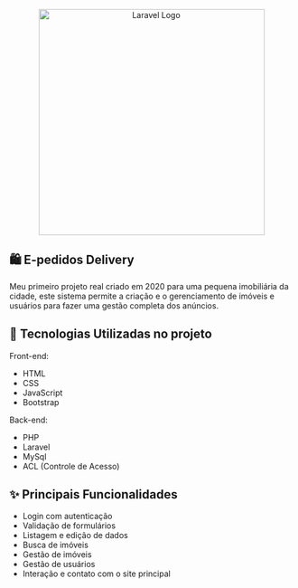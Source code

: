 <p align="center"><a href="https://laravel.com" target="_blank"><img src="https://raw.githubusercontent.com/laravel/art/master/logo-lockup/5%20SVG/2%20CMYK/1%20Full%20Color/laravel-logolockup-cmyk-red.svg" width="400" alt="Laravel Logo"></a></p>

## 🛍️ E-pedidos Delivery
Meu primeiro projeto real criado em 2020 para uma pequena imobiliária da cidade, este sistema permite a criação e o gerenciamento de imóveis e usuários para fazer uma gestão completa dos anúncios.

## 🚀 Tecnologias Utilizadas no projeto

Front-end:
- HTML
- CSS
- JavaScript
- Bootstrap

Back-end:
- PHP
- Laravel
- MySql
- ACL (Controle de Acesso)

## ✨ Principais Funcionalidades

- Login com autenticação
- Validação de formulários
- Listagem e edição de dados
- Busca de imóveis
- Gestão de imóveis
- Gestão de usuários
- Interação e contato com o site principal

